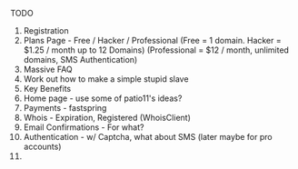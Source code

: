 
TODO

1. Registration
2. Plans Page - Free / Hacker / Professional 
    (Free = 1 domain. Hacker = $1.25 / month up to 12 Domains)
    (Professional = $12 / month, unlimited domains, SMS Authentication)
3. Massive FAQ
4. Work out how to make a simple stupid slave
5. Key Benefits
6. Home page - use some of patio11's ideas?
7. Payments - fastspring
8. Whois - Expiration, Registered (WhoisClient)
9. Email Confirmations - For what?
10. Authentication - w/ Captcha, what about SMS (later maybe for pro accounts)
11. 